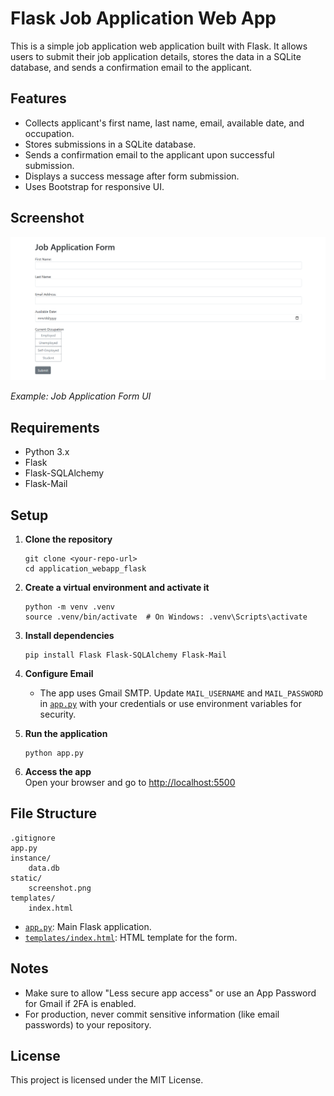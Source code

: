 # Flask Job Application Web App

This is a simple job application web application built with Flask. It allows users to submit their job application details, stores the data in a SQLite database, and sends a confirmation email to the applicant.

## Features

- Collects applicant's first name, last name, email, available date, and occupation.
- Stores submissions in a SQLite database.
- Sends a confirmation email to the applicant upon successful submission.
- Displays a success message after form submission.
- Uses Bootstrap for responsive UI.

## Screenshot

![App Screenshot](static/Screenshot.png)

*Example: Job Application Form UI*

## Requirements

- Python 3.x
- Flask
- Flask-SQLAlchemy
- Flask-Mail

## Setup

1. **Clone the repository**  
   ```
   git clone <your-repo-url>
   cd application_webapp_flask
   ```

2. **Create a virtual environment and activate it**  
   ```
   python -m venv .venv
   source .venv/bin/activate  # On Windows: .venv\Scripts\activate
   ```

3. **Install dependencies**  
   ```
   pip install Flask Flask-SQLAlchemy Flask-Mail
   ```

4. **Configure Email**  
   - The app uses Gmail SMTP. Update `MAIL_USERNAME` and `MAIL_PASSWORD` in [`app.py`](app.py) with your credentials or use environment variables for security.

5. **Run the application**  
   ```
   python app.py
   ```

6. **Access the app**  
   Open your browser and go to [http://localhost:5500](http://localhost:5500)

## File Structure

```
.gitignore
app.py
instance/
    data.db
static/
    screenshot.png
templates/
    index.html
```

- [`app.py`](app.py): Main Flask application.
- [`templates/index.html`](templates/index.html): HTML template for the form.

## Notes

- Make sure to allow "Less secure app access" or use an App Password for Gmail if 2FA is enabled.
- For production, never commit sensitive information (like email passwords) to your repository.

## License

This project is licensed under the MIT License.